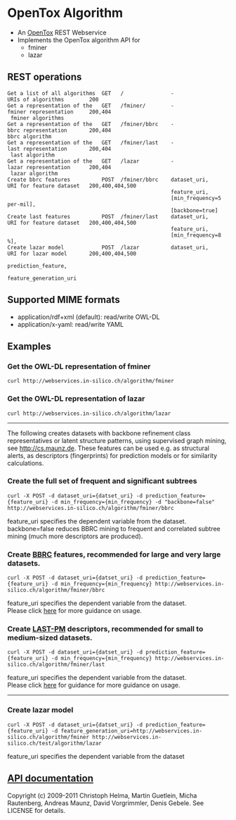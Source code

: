 OpenTox Algorithm
=================

- An [OpenTox](http://www.opentox.org) REST Webservice
- Implements the OpenTox algorithm API for
    - fminer
    - lazar

REST operations
---------------

    Get a list of all algorithms  GET   /               -                           URIs of algorithms        200
    Get a representation of the   GET   /fminer/        -                           fminer representation     200,404
     fminer algorithms
    Get a representation of the   GET   /fminer/bbrc    -                           bbrc representation       200,404
    bbrc algorithm
    Get a representation of the   GET   /fminer/last    -                           last representation       200,404
     last algorithm
    Get a representation of the   GET   /lazar          -                           lazar representation      200,404
     lazar algorithm
    Create bbrc features          POST  /fminer/bbrc    dataset_uri,                URI for feature dataset   200,400,404,500
                                                        feature_uri,
                                                        [min_frequency=5 per-mil],
                                                        [backbone=true]
    Create last features          POST  /fminer/last    dataset_uri,                URI for feature dataset   200,400,404,500
                                                        feature_uri,
                                                        [min_frequency=8 %],
    Create lazar model            POST  /lazar          dataset_uri,                URI for lazar model       200,400,404,500
                                                        prediction_feature,
                                                        feature_generation_uri

Supported MIME formats
----------------------

- application/rdf+xml (default): read/write OWL-DL
- application/x-yaml: read/write YAML

Examples
--------

### Get the OWL-DL representation of fminer

    curl http://webservices.in-silico.ch/algorithm/fminer

### Get the OWL-DL representation of lazar

    curl http://webservices.in-silico.ch/algorithm/lazar

* * * 

The following creates datasets with backbone refinement class representatives or latent structure patterns, using supervised graph mining, see http://cs.maunz.de. These features can be used e.g. as structural alerts, as descriptors (fingerprints) for prediction models or for similarity calculations.

### Create the full set of frequent and significant subtrees

    curl -X POST -d dataset_uri={datset_uri} -d prediction_feature={feature_uri} -d min_frequency={min_frequency} -d "backbone=false" http://webservices.in-silico.ch/algorithm/fminer/bbrc

feature_uri specifies the dependent variable from the dataset.
backbone=false reduces BBRC mining to frequent and correlated subtree mining (much more descriptors are produced).

### Create [BBRC](http://bbrc.maunz.de) features, recommended for large and very large datasets.

    curl -X POST -d dataset_uri={datset_uri} -d prediction_feature={feature_uri} -d min_frequency={min_frequency} http://webservices.in-silico.ch/algorithm/fminer/bbrc

feature_uri specifies the dependent variable from the dataset.   
Please click [here](http://bbrc.maunz.de#usage) for more guidance on usage.

### Create [LAST-PM](http://last-pm.maunz.de) descriptors, recommended for small to medium-sized datasets.

    curl -X POST -d dataset_uri={datset_uri} -d prediction_feature={feature_uri} -d min_frequency={min_frequency} http://webservices.in-silico.ch/algorithm/fminer/last

feature_uri specifies the dependent variable from the dataset.   
Please click [here](http://last.maunz.de#usage) for guidance for more guidance on usage.

* * * 

### Create lazar model

    curl -X POST -d dataset_uri={datset_uri} -d prediction_feature={feature_uri} -d feature_generation_uri=http://webservices.in-silico.ch/algorithm/fminer http://webservices.in-silico.ch/test/algorithm/lazar

feature_uri specifies the dependent variable from the dataset

[API documentation](http://rdoc.info/github/opentox/algorithm)
--------------------------------------------------------------

Copyright (c) 2009-2011 Christoph Helma, Martin Guetlein, Micha Rautenberg, Andreas Maunz, David Vorgrimmler, Denis Gebele. See LICENSE for details.

